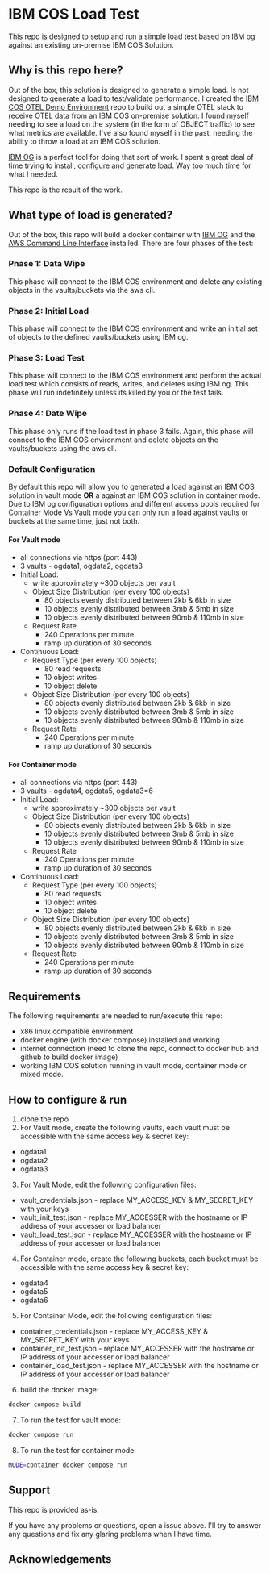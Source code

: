 # IBM COS Load Test

This repo is designed to setup and run a simple load test based on IBM og against an existing on-premise IBM COS Solution.  

## Why is this repo here?

Out of the box, this solution is designed to generate a simple load.  Is not designed to generate a load to test/validate performance.   I created the [IBM COS OTEL Demo Environment](https://github.com/bcleonard/ibm_otel_demo_environment) repo to build out a simple OTEL stack to receive OTEL data from an IBM COS on-premise solution.  I found myself needing to see a load on the system (in the form of OBJECT traffic) to see what metrics are available.   I've also found myself in the past, needing the ability to throw a load at an IBM COS solution.

[IBM OG](https://github.com/IBM/og) is a perfect tool for doing that sort of work.  I spent a great deal of time trying to install, configure and generate load.   Way too much time for what I needed.

This repo is the result of the work.

## What type of load is generated?

Out of the box, this repo will build a docker container with [IBM OG](https://github.com/IBM/og) and the [AWS Command Line Interface](https://aws.amazon.com/cli/) installed.  There are four phases of the test:

### Phase 1: Data Wipe

This phase will connect to the IBM COS environment and delete any existing objects in the vaults/buckets via the aws cli.

### Phase 2: Initial Load

This phase will connect to the IBM COS environment and write an initial set of objects to the defined vaults/buckets using IBM og.

### Phase 3: Load Test

This phase will connect to the IBM COS environment and perform the actual load test which consists of reads, writes, and deletes using IBM og.   This phase will run indefinitely unless its killed by you or the test fails.

### Phase 4: Date Wipe

This phase only runs if the load test in phase 3 fails.  Again, this phase will connect to the IBM COS environment and delete objects on the vaults/buckets using the aws cli.

### Default Configuration

By default this repo will allow you to generated a load against an IBM COS solution in vault mode **OR** a against an IBM COS solution in container mode.  Due to IBM og configuration options and different access pools required for Container Mode Vs Vault mode you can only run a load against vaults or buckets at the same time, just not both.

#### For Vault mode

* all connections via https (port 443)
* 3 vaults - ogdata1, ogdata2, ogdata3
* Initial Load:
    * write approximately ~300 objects per vault
    * Object Size Distribution (per every 100 objects)
        * 80 objects evenly distributed between 2kb & 6kb in size
        * 10 objects evenly distributed between 3mb & 5mb in size
        * 10 objects evenly distributed between 90mb & 110mb in size
    * Request Rate
        * 240 Operations per minute
        * ramp up duration of 30 seconds
* Continuous Load:
    * Request Type (per every 100 objects)
        * 80 read requests
        * 10 object writes
        * 10 object delete
    * Object Size Distribution (per every 100 objects)
        * 80 objects evenly distributed between 2kb & 6kb in size
        * 10 objects evenly distributed between 3mb & 5mb in size
        * 10 objects evenly distributed between 90mb & 110mb in size
    * Request Rate
        * 240 Operations per minute
        * ramp up duration of 30 seconds

#### For Container mode

* all connections via https (port 443)
* 3 vaults - ogdata4, ogdata5, ogdata3=6
* Initial Load:
  * write approximately ~300 objects per vault
  * Object Size Distribution (per every 100 objects)
    * 80 objects evenly distributed between 2kb & 6kb in size
    * 10 objects evenly distributed between 3mb & 5mb in size
    * 10 objects evenly distributed between 90mb & 110mb in size
  * Request Rate
    * 240 Operations per minute
    * ramp up duration of 30 seconds
* Continuous Load:
  * Request Type (per every 100 objects)
    * 80 read requests
    * 10 object writes
    * 10 object delete
  * Object Size Distribution (per every 100 objects)
    * 80 objects evenly distributed between 2kb & 6kb in size
    * 10 objects evenly distributed between 3mb & 5mb in size
    * 10 objects evenly distributed between 90mb & 110mb in size
  * Request Rate
    * 240 Operations per minute
    * ramp up duration of 30 seconds

## Requirements

The following requirements are needed to run/execute this repo:

* x86 linux compatible environment
* docker engine (with docker compose) installed and working
* internet connection (need to clone the repo, connect to docker hub and github to build docker image)
* working IBM COS solution running in vault mode, container mode or mixed mode.

## How to configure & run

1. clone the repo
2. For Vault mode, create the following vaults, each vault must be accessible with the same access key & secret key:
  - ogdata1
  - ogdata2
  - ogdata3
3. For Vault Mode, edit the following configuration files:
  * vault_credentials.json - replace MY_ACCESS_KEY & MY_SECRET_KEY with your keys
  * vault_init_test.json - replace MY_ACCESSER with the hostname or IP address of your accesser or load balancer
  * vault_load_test.json - replace MY_ACCESSER with the hostname or IP address of your accesser or load balancer
4. For Container mode, create the following buckets, each bucket must be accessible with the same access key & secret key:
  * ogdata4
  * ogdata5
  * ogdata6
5. For Container Mode, edit the following configuration files:
  * container_credentials.json - replace MY_ACCESS_KEY & MY_SECRET_KEY with your keys
  * container_init_test.json - replace MY_ACCESSER with the hostname or IP address of your accesser or load balancer
  * container_load_test.json - replace MY_ACCESSER with the hostname or IP address of your accesser or load balancer
6. build the docker image:

```bash
docker compose build
```

7. To run the test for vault mode:

```bash
docker compose run
```

8. To run the test for container mode:

```bash
MODE=container docker compose run
```

## Support

This repo is provided as-is.  

If you have any problems or questions, open a issue above.  I'll try to answer any questions and fix any glaring problems when I have time.

## Acknowledgements
